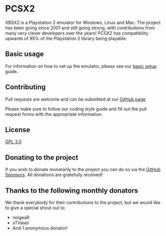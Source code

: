 # PCSX2

XBSX2 is a Playstation 2 emulator for Windows, Linux and Mac.  The project has been going since 2001 and still going strong, with contributions from many very clever developers over the years!  PCSX2 has compatibility upwards of 95% of the Playstation 2 library being playable.

## Basic usage

For information on how to set up the emulator, please see our [basic setup](https://pcsx2.net/guides/basic-setup/) guide.

## Contributing
Pull requests are welcome and can be submitted at our [GitHub page](https://github.com/PCSX2/pcsx2/)

Please make sure to follow our coding style guide and fill out the pull request forms with the appropriate information.

## License
[GPL 3.0](https://www.gnu.org/licenses/gpl-3.0.en.html)

## Donating to the project
If you wish to donate monetarily to the project you can do so via the [GitHub Sponsors](https://github.com/sponsors/PCSX2). All donations are gratefully received!

## Thanks to the following monthly donators
We thank everybody for their contributions to the project, but we would like to give a special shout out to:

- noigeaR
- xTVaser
- And 1 anonymous donator!